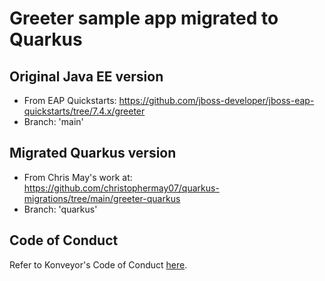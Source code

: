 # Greeter sample app migrated to Quarkus
## Original Java EE version 
- From EAP Quickstarts: https://github.com/jboss-developer/jboss-eap-quickstarts/tree/7.4.x/greeter
- Branch: 'main'

## Migrated Quarkus version 
- From Chris May's work at: https://github.com/christophermay07/quarkus-migrations/tree/main/greeter-quarkus
- Branch: 'quarkus'

## Code of Conduct
Refer to Konveyor's Code of Conduct [here](https://github.com/konveyor/community/blob/main/CODE_OF_CONDUCT.md).
